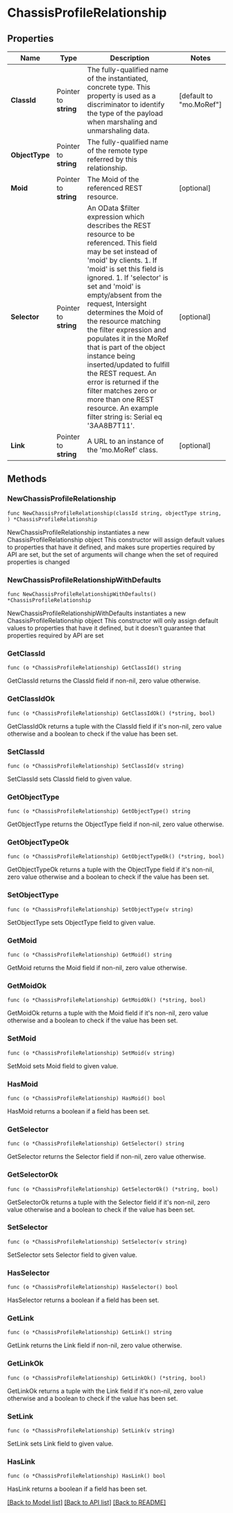 # ChassisProfileRelationship

## Properties

Name | Type | Description | Notes
------------ | ------------- | ------------- | -------------
**ClassId** | Pointer to **string** | The fully-qualified name of the instantiated, concrete type. This property is used as a discriminator to identify the type of the payload when marshaling and unmarshaling data. | [default to "mo.MoRef"]
**ObjectType** | Pointer to **string** | The fully-qualified name of the remote type referred by this relationship. | 
**Moid** | Pointer to **string** | The Moid of the referenced REST resource. | [optional] 
**Selector** | Pointer to **string** | An OData $filter expression which describes the REST resource to be referenced. This field may be set instead of &#39;moid&#39; by clients. 1. If &#39;moid&#39; is set this field is ignored. 1. If &#39;selector&#39; is set and &#39;moid&#39; is empty/absent from the request, Intersight determines the Moid of the resource matching the filter expression and populates it in the MoRef that is part of the object instance being inserted/updated to fulfill the REST request. An error is returned if the filter matches zero or more than one REST resource. An example filter string is: Serial eq &#39;3AA8B7T11&#39;. | [optional] 
**Link** | Pointer to **string** | A URL to an instance of the &#39;mo.MoRef&#39; class. | [optional] 

## Methods

### NewChassisProfileRelationship

`func NewChassisProfileRelationship(classId string, objectType string, ) *ChassisProfileRelationship`

NewChassisProfileRelationship instantiates a new ChassisProfileRelationship object
This constructor will assign default values to properties that have it defined,
and makes sure properties required by API are set, but the set of arguments
will change when the set of required properties is changed

### NewChassisProfileRelationshipWithDefaults

`func NewChassisProfileRelationshipWithDefaults() *ChassisProfileRelationship`

NewChassisProfileRelationshipWithDefaults instantiates a new ChassisProfileRelationship object
This constructor will only assign default values to properties that have it defined,
but it doesn't guarantee that properties required by API are set

### GetClassId

`func (o *ChassisProfileRelationship) GetClassId() string`

GetClassId returns the ClassId field if non-nil, zero value otherwise.

### GetClassIdOk

`func (o *ChassisProfileRelationship) GetClassIdOk() (*string, bool)`

GetClassIdOk returns a tuple with the ClassId field if it's non-nil, zero value otherwise
and a boolean to check if the value has been set.

### SetClassId

`func (o *ChassisProfileRelationship) SetClassId(v string)`

SetClassId sets ClassId field to given value.


### GetObjectType

`func (o *ChassisProfileRelationship) GetObjectType() string`

GetObjectType returns the ObjectType field if non-nil, zero value otherwise.

### GetObjectTypeOk

`func (o *ChassisProfileRelationship) GetObjectTypeOk() (*string, bool)`

GetObjectTypeOk returns a tuple with the ObjectType field if it's non-nil, zero value otherwise
and a boolean to check if the value has been set.

### SetObjectType

`func (o *ChassisProfileRelationship) SetObjectType(v string)`

SetObjectType sets ObjectType field to given value.


### GetMoid

`func (o *ChassisProfileRelationship) GetMoid() string`

GetMoid returns the Moid field if non-nil, zero value otherwise.

### GetMoidOk

`func (o *ChassisProfileRelationship) GetMoidOk() (*string, bool)`

GetMoidOk returns a tuple with the Moid field if it's non-nil, zero value otherwise
and a boolean to check if the value has been set.

### SetMoid

`func (o *ChassisProfileRelationship) SetMoid(v string)`

SetMoid sets Moid field to given value.

### HasMoid

`func (o *ChassisProfileRelationship) HasMoid() bool`

HasMoid returns a boolean if a field has been set.

### GetSelector

`func (o *ChassisProfileRelationship) GetSelector() string`

GetSelector returns the Selector field if non-nil, zero value otherwise.

### GetSelectorOk

`func (o *ChassisProfileRelationship) GetSelectorOk() (*string, bool)`

GetSelectorOk returns a tuple with the Selector field if it's non-nil, zero value otherwise
and a boolean to check if the value has been set.

### SetSelector

`func (o *ChassisProfileRelationship) SetSelector(v string)`

SetSelector sets Selector field to given value.

### HasSelector

`func (o *ChassisProfileRelationship) HasSelector() bool`

HasSelector returns a boolean if a field has been set.

### GetLink

`func (o *ChassisProfileRelationship) GetLink() string`

GetLink returns the Link field if non-nil, zero value otherwise.

### GetLinkOk

`func (o *ChassisProfileRelationship) GetLinkOk() (*string, bool)`

GetLinkOk returns a tuple with the Link field if it's non-nil, zero value otherwise
and a boolean to check if the value has been set.

### SetLink

`func (o *ChassisProfileRelationship) SetLink(v string)`

SetLink sets Link field to given value.

### HasLink

`func (o *ChassisProfileRelationship) HasLink() bool`

HasLink returns a boolean if a field has been set.


[[Back to Model list]](../README.md#documentation-for-models) [[Back to API list]](../README.md#documentation-for-api-endpoints) [[Back to README]](../README.md)


